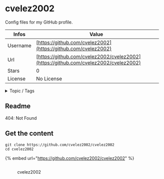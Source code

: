 # cvelez2002

Config files for my GitHub profile.

| Infos    | Value                                                              |
| -------- | -------------------------------------------------------------------|
| Username | [https://github.com/cvelez2002](https://github.com/cvelez2002) |
| Url      | [https://github.com/cvelez2002/cvelez2002](https://github.com/cvelez2002/cvelez2002)                                               |
| Stars    | 0                                                          |
| License  | No License                                                        |

<details>

<summary>Topic / Tags</summary>

* config* github-config

</details>

## Readme

404: Not Found


## Get the content

```
git clone https://github.com/cvelez2002/cvelez2002
cd cvelez2002
```

{% embed url="https://github.com/cvelez2002/cvelez2002" %}

<figure><img src="https://avatars.githubusercontent.com/u/92921060?v=4" alt=""><figcaption><p>cvelez2002</p></figcaption></figure>
